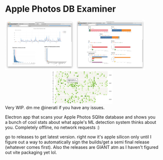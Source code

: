 # Apple Photos DB Examiner
<div>
    <img src="readme_images/timeline.png" alt="Timeline" style="display: inline-block; width: 45%; height: auto;">
    <img src="readme_images/stats.png" alt="Stats" style="display: inline-block; width: 45%; height: auto;">
</div>
<div style="text-align:center;">
    <img src="readme_images/activity_fig.png" alt="Github-style activity metric" style="display:inline-block; width:40%; height:auto;">
</div>
Very WIP. dm me @inerati if you have any issues. 

Electron app that scans your Apple Photos SQlite database and shows you a bunch of cool stats about what apple's ML detection system thinks about you. Completely offline, no network requests :)

go to releases to get latest version. right now it's apple silicon only until I figure out a way to automatically sign the builds/get a semi final release (whatever comes first). Also the releases are GIANT atm as I haven't figured out vite packaging yet lol. 
